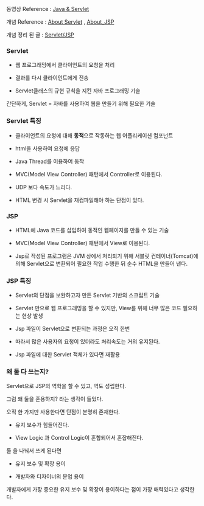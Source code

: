 동영상 Reference : [Java & Servlet](https://www.youtube.com/watch?v=jp7vtbLin-s&list=PLq8wAnVUcTFVOtENMsujSgtv2TOsMy8zd&index=8)

개념 Reference : [About Servlet](https://mangkyu.tistory.com/14)
               , [About_JSP](https://galid1.tistory.com/488)

개념 정리 된 글 : [Servlet/JSP](https://damin8.github.io/archive/?tag=Servlet_JSP)

### Servlet

- 웹 프로그래밍에서 클라이언트의 요청을 처리

- 결과를 다시 클라이언트에게 전송

- Servlet클래스의 규현 규칙을 지킨 자바 프로그래밍 기술

간단하게, Servlet = 자바를 사용하여 웹을 만들기 위해 필요한 기술

### Servlet 특징

- 클라이언트의 요청에 대해 **동적**으로 작동하는 웹 어플리케이션 컴포넌트

- html을 사용하여 요청에 응답

- Java Thread를 이용하여 동작

- MVC(Model View Controller) 패턴에서 Controller로 이용된다.

- UDP 보다 속도가 느리다.

- HTML 변경 시 Servlet을 재컴파일해야 하는 단점이 있다.

### JSP

- HTML에 Java 코드를 삽입하여 동적인 웹페이지를 만들 수 있는 기술

- MVC(Model View Controller) 패턴에서 View로 이용된다.

- Jsp로 작성된 프로그램은 JVM 상에서 처리되기 위해 서블릿 컨테이너(Tomcat)에 의해 Servlet으로 변환되어 필요한 작업 수행한 뒤 순수 HTML을 만들어 낸다.

### JSP 특징

- Servlet의 단점을 보완하고자 만든 Servlet 기반의 스크립트 기술

- Servlet 만으로 웹 프로그래밍을 할 수 있지만, View를 위해 너무 많은 코드 필요하는 현상 발생

- Jsp 파일이 Servlet으로 변환되는 과정은 오직 한번

- 따라서 많은 사용자의 요청이 있더라도 처리속도는 거의 유지된다.

- Jsp 파일에 대한 Servlet 객체가 있다면 재활용

### 왜 둘 다 쓰는지?

Servlet으로 JSP의 역학을 할 수 있고, 역도 성립한다.

그럼 왜 둘을 혼용하지? 라는 생각이 들었다.

오직 한 가지만 사용한다면 단점이 분명히 존재한다.

- 유지 보수가 힘들어진다.

- View Logic 과 Control Logic이 혼합되어서 혼잡해진다.

둘 을 나눠서 쓰게 된다면

- 유지 보수 및 확장 용이

- 개발자와 디자이너의 분업 용이

개발자에게 가장 중요한 유지 보수 및 확장이 용이하다는 점이 가장 매력있다고 생각한다.


